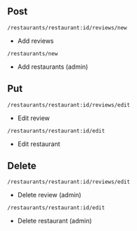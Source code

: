 ## Post

`/restaurants/restaurant:id/reviews/new`

* Add reviews

`/restaurants/new`
* Add restaurants (admin)

## Put

`/restaurants/restaurant:id/reviews/edit`
* Edit review

`/restaurants/restaurant:id/edit`
* Edit restaurant

## Delete

`/restaurants/restaurant:id/reviews/edit`
* Delete review (admin)

`/restaurants/restaurant:id/edit`
* Delete restaurant (admin)
